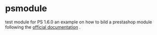 # psmodule
test module for PS 1.6.0
an example on how to bild a prestashop module following the [official documentation](http://doc.prestashop.com/display/PS16/Creating+a+PrestaShop+Module) .
